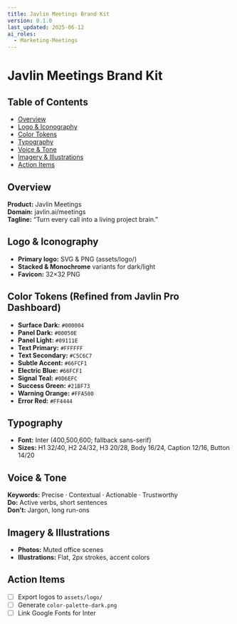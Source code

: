 ```yaml
---
title: Javlin Meetings Brand Kit
version: 0.1.0
last_updated: 2025-06-12
ai_roles:
  - Marketing-Meetings
---
```


# Javlin Meetings Brand Kit

## Table of Contents
<!-- TOC -->
- [Overview](#overview)
- [Logo & Iconography](#logo--iconography)
- [Color Tokens](#color-tokens)
- [Typography](#typography)
- [Voice & Tone](#voice--tone)
- [Imagery & Illustrations](#imagery--illustrations)
- [Action Items](#action-items)
<!-- /TOC -->

## Overview
**Product:** Javlin Meetings  
**Domain:** javlin.ai/meetings  
**Tagline:** “Turn every call into a living project brain.”

## Logo & Iconography
- **Primary logo:** SVG & PNG (assets/logo/)  
- **Stacked & Monochrome** variants for dark/light  
- **Favicon:** 32×32 PNG

## Color Tokens (Refined from Javlin Pro Dashboard)
- **Surface Dark:** `#000004`  
- **Panel Dark:**   `#00050E`  
- **Panel Light:**  `#09111E`  
- **Text Primary:** `#FFFFFF`  
- **Text Secondary:** `#C5C6C7`  
- **Subtle Accent:** `#66FCF1`  
- **Electric Blue:** `#66FCF1`  
- **Signal Teal:**   `#0D6EFC`  
- **Success Green:** `#21BF73`  
- **Warning Orange:** `#FFA500`  
- **Error Red:**     `#FF4444`

## Typography
- **Font:** Inter (400,500,600; fallback sans-serif)  
- **Sizes:** H1 32/40, H2 24/32, H3 20/28, Body 16/24, Caption 12/16, Button 14/20

## Voice & Tone
**Keywords:** Precise · Contextual · Actionable · Trustworthy  
**Do:** Active verbs, short sentences  
**Don’t:** Jargon, long run-ons

## Imagery & Illustrations
- **Photos:** Muted office scenes  
- **Illustrations:** Flat, 2px strokes, accent colors

## Action Items
- [ ] Export logos to `assets/logo/`  
- [ ] Generate `color-palette-dark.png`  
- [ ] Link Google Fonts for Inter  
